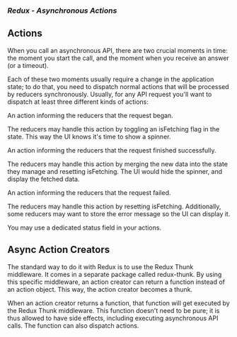 ### *Redux - Asynchronous Actions*

## Actions
When you call an asynchronous API, there are two crucial moments in time: the moment you start the call, and the moment when you receive an answer (or a timeout).

Each of these two moments usually require a change in the application state; to do that, you need to dispatch normal actions that will be processed by reducers synchronously. Usually, for any API request you'll want to dispatch at least three different kinds of actions:

An action informing the reducers that the request began.

The reducers may handle this action by toggling an isFetching flag in the state. This way the UI knows it's time to show a spinner.

An action informing the reducers that the request finished successfully.

The reducers may handle this action by merging the new data into the state they manage and resetting isFetching. The UI would hide the spinner, and display the fetched data.

An action informing the reducers that the request failed.

The reducers may handle this action by resetting isFetching. Additionally, some reducers may want to store the error message so the UI can display it.

You may use a dedicated status field in your actions.

## Async Action Creators

The standard way to do it with Redux is to use the Redux Thunk middleware. It comes in a separate package called redux-thunk. By using this specific middleware, an action creator can return a function instead of an action object. This way, the action creator becomes a thunk.

When an action creator returns a function, that function will get executed by the Redux Thunk middleware. This function doesn't need to be pure; it is thus allowed to have side effects, including executing asynchronous API calls. The function can also dispatch actions.
